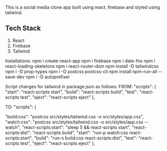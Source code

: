 This is a social media clone app built using react, firebase and styled using tailwind.

## Tech Stack

1. React
2. Firebase
3. Tailwind

Installations:
npm i create-react-app
npm i firebase
npm i date-fns
npm i react-loading-skeletons
npm i react-router-dom
npm install -D tailwindcss
npm i -D prop-types
npm i -D postcss postcss-cli
npm install npm-run-all --save-dev
npm i -D autoprefixer

Script changes for tailwind in package.json as follows:
FROM:
"scripts": {
"start": "react-scripts start",
"build": "react-scripts build",
"test": "react-scripts test",
"eject": "react-scripts eject"
},

TO:
"scripts": {

"build:css": "postcss src/styles/tailwind.css -o src/styles/app.css",
"watch:css": "postcss src/styles/tailwind.css -o src/styles/app.css --watch",
"react-scripts:start": "sleep 5 && react-scripts start",
"react-scripts:dist": "react-scripts build",
"start": "run-p watch:css react-scripts:start",
"build": "run-s build:css react-scripts:dist",
"test": "react-scripts test",
"eject": "react-scripts eject"
},

